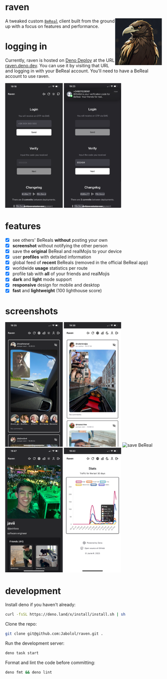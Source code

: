 # raven

<img align="right" src="./static/raven.png" height="150px" alt="the raven logo" />

A tweaked custom [`BeReal`](https://bereal.com/) client built from the ground up
with a focus on features and performance.

# logging in

Currently, raven is hosted on [Deno Deploy](https://deno.com/deploy) at the URL
[raven.deno.dev](https://raven.deno.dev). You can use it by visiting that URL
and logging in with your BeReal account. You'll need to have a BeReal account to
use raven.

<div>
    <img src="./assets/login.png" width="auto" height="400px" alt="login form" />
    <img src="./assets/code.png" width="auto" height="400px" alt="otp verification" />
</div>

# features

- [X] see others' BeReals **without** posting your own
- [X] **screenshot** without notifying the other person
- [X] save the **original** BeReal and realMojis to your device
- [X] user **profiles** with detailed information
- [X] global feed of **recent** BeReals (removed in the official BeReal app)
- [X] worldwide **usage** statistics per route
- [X] profile tab with **all** of your friends and realMojis
- [X] **dark** and **light** mode support
- [X] **responsive** design for mobile and desktop
- [X] **fast** and **lightweight** (100 lighthouse score)

# screenshots

<div>
    <img src="./assets/feed.png" width="auto" height="400px" alt="home feed" />
    <img src="./assets/global.png" width="auto" height="400px" alt="global feed" />
    <img src="./assets/save.png" width="auto" height="400px" alt="save BeReal" />
    <img src="./assets/self.png" width="auto" height="400px" alt="own profile" />
    <img src="./assets/stats.png" width="auto" height="400px" alt="site stats" />
</div>

# development

Install deno if you haven't already:

```sh
curl -fsSL https://deno.land/x/install/install.sh | sh
```

Clone the repo:

```sh
git clone git@github.com:Jabolol/raven.git .
```

Run the development server:

```sh
deno task start
```

Format and lint the code before committing:

```sh
deno fmt && deno lint
```
